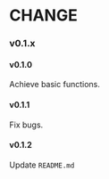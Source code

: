 # CHANGE

### v0.1.x

#### v0.1.0

Achieve basic functions.

#### v0.1.1

Fix bugs.

#### v0.1.2

Update `README.md`